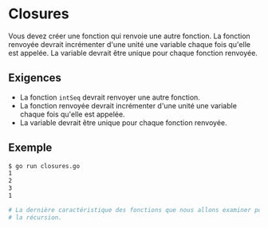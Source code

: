 # Closures

Vous devez créer une fonction qui renvoie une autre fonction. La fonction renvoyée devrait incrémenter d'une unité une variable chaque fois qu'elle est appelée. La variable devrait être unique pour chaque fonction renvoyée.

## Exigences

- La fonction `intSeq` devrait renvoyer une autre fonction.
- La fonction renvoyée devrait incrémenter d'une unité une variable chaque fois qu'elle est appelée.
- La variable devrait être unique pour chaque fonction renvoyée.

## Exemple

```sh
$ go run closures.go
1
2
3
1

# La dernière caractéristique des fonctions que nous allons examiner pour l'instant est
# la récursion.
```
